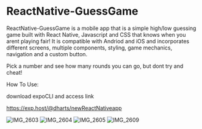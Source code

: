 # ReactNative-GuessGame

ReactNative-GuessGame is a mobile app that is a simple high/low guessing game built with React Native, Javascript and CSS that knows when you arent playing fair! It is compatible with Andriod and iOS and incorporates different screens, multiple components, styling, game mechanics, navigation and a custom button.

Pick a number and see how many rounds you can go, but dont try and cheat! 

How To Use:

download expoCLI and access link

https://exp.host/@dharts/newReactNativeapp


![IMG_2603](https://user-images.githubusercontent.com/50594925/89113026-4d59e380-d420-11ea-8dd6-449e8e530339.PNG)
![IMG_2604](https://user-images.githubusercontent.com/50594925/89113027-4fbc3d80-d420-11ea-92b3-b3a04e6a6ab1.PNG)
![IMG_2605](https://user-images.githubusercontent.com/50594925/89113028-5054d400-d420-11ea-8b5f-d5f7f42c3391.PNG)
![IMG_2609](https://user-images.githubusercontent.com/50594925/89113029-521e9780-d420-11ea-99ef-bc548cb80013.PNG)
